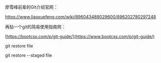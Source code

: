 廖雪峰前辈的Git介绍官网：

https://www.liaoxuefeng.com/wiki/896043488029600/896202780297248

再贴一个git的简易使用指南网：

[https://bootcss.com/p/git-guide/](https://www.bootcss.com/p/git-guide/)





git restore file

git restore --staged file
